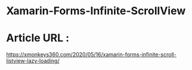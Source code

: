 # Xamarin-Forms-Infinite-ScrollView

# Article URL : 

https://xmonkeys360.com/2020/05/16/xamarin-forms-infinite-scroll-listview-lazy-loading/
